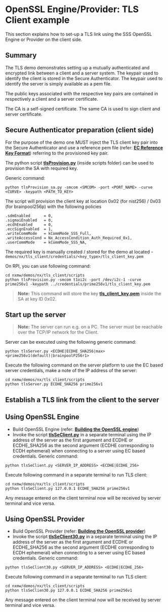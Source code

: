 # OpenSSL Engine/Provider: TLS Client example

This section explains how to set-up a TLS link using the SSS OpenSSL
Engine or Provider on the client side.

## Summary

The TLS demo demonstrates setting up a mutually authenticated and
encrypted link between a client and a server system. The keypair used to
identify the client is stored in the Secure Authenticator. The keypair
used to identify the server is simply available as a pem file.

The public keys associated with the respective key pairs are contained
in respectively a client and a server certificate.

The CA is a self-signed certificate. The same CA is used to sign client
and server certificate.

## Secure Authenticator preparation (client side)

For the purpose of the demo one MUST inject the TLS client key pair into
the Secure Authenticator and use a reference pem file
(refer: [**EC Reference Key Format**](../../../plugin/openssl/readme.md)) referring to the provisioned key pair.

The python script [**tlsProvision.py**](./scripts/tlsProvision.py) (inside scripts folder) can be
used to provision the SA with required key.

Generic command:
```
python tlsProvision_sa.py -smcom <SMCOM> -port <PORT_NAME> -curve <CURVE> -keypath <PATH_TO_KEY>
```

The script will provision the client key at location 0x02 (for nist256) / 0x03 (for brainpool256p) with the following policies

```
.sdmEnabled      = 0,
.sigmaiEnabled   = 0,
.ecdhEnabled     = 0,
.eccSignEnabled  = 1,
.writeCommMode   = kCommMode_SSS_Full,
.writeAccessCond = Nx_AccessCondition_Auth_Required_0x1,
.userCommMode    = kCommMode_SSS_NA,
```

The required key is manually created / stored for the demo at located - `demos/nx/tls_client/credentials/<key_type>/tls_client_key.pem`

On RPI, you can use following command:
```
cd nxmw/demos/nx/tls_client/scripts
python tlsProvision.py -smcom t1oi2c -port /dev/i2c-1 -curve prime256v1 -keypath ../credentials/prime256v1/tls_client_key.pem
```
>**Note:** This command will store the key [**tls_client_key.pem**](./credentials/prime256v1/tls_client_key.pem) inside the SA at key ID 0x02.

## Start up the server

>**Note:** The server can run e.g. on a PC. The server must be reachable over the TCP/IP network for the Client.

Server can be executed using the following generic command:
```
python tlsServer.py <ECDHE|ECDHE_SHA256|max> <prime256v1(default)|brainpoolP256r1>
```

Execute the following command on the server platform to use the EC based
server credentials, make a note of the IP address of the server:

```
cd nxmw/demos/nx/tls_client/scripts
python tlsServer.py ECDHE_SHA256 prime256v1
```
## Establish a TLS link from the client to the server

## Using OpenSSL Engine
- Build OpenSSL Engine (refer: [**Building the OpenSSL engine**](../../../plugin/openssl/readme.md))
- Invoke the script [**tlsSeClient.py**](./scripts/tlsSeClient.py) in a separate terminal using the IP address of the server as the first argument and ECDHE or ECDHE_SHA256 as the second argument (ECDHE
corresponding to ECDH ephemeral) when connecting to a server using EC
based credentials. Generic command:
```
python tlsSeClient.py <SERVER_IP_ADDRESS> <ECDHE|ECDHE_256>
```

Execute following command in a separate terminal to run TLS client:
```
cd nxmw/demos/nx/tls_client/scripts
python tlsSeClient.py 127.0.0.1 ECDHE_SHA256 prime256v1
```
Any message entered on the client terminal now will be received by server terminal and vice versa.

## Using OpenSSL Provider
- Build OpenSSL Provider (refer: [**Building the OpenSSL provider**](../../../plugin/openssl_provider/readme.md))
- Invoke the script [**tlsSeClient30.py**](./scripts/tlsSeClient30.py) in a separate terminal using the IP address of the server as the first argument and ECDHE or ECDHE_SHA256 as the second argument (ECDHE
corresponding to ECDH ephemeral) when connecting to a server using EC
based credentials. Generic command:
```
python tlsSeClient30.py <SERVER_IP_ADDRESS> <ECDHE|ECDHE_256>
```

Execute following command in a separate terminal to run TLS client:
```
cd nxmw/demos/nx/tls_client/scripts
python tlsSeClien30.py 127.0.0.1 ECDHE_SHA256 prime256v1
```
Any message entered on the client terminal now will be received by server terminal and vice versa.